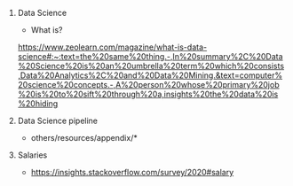 1. Data Science 
    - What is? 

    https://www.zeolearn.com/magazine/what-is-data-science#:~:text=the%20same%20thing.-,In%20summary%2C%20Data%20Science%20is%20an%20umbrella%20term%20which%20consists,Data%20Analytics%2C%20and%20Data%20Mining.&text=computer%20science%20concepts.-,A%20person%20whose%20primary%20job%20is%20to%20sift%20through%20a,insights%20the%20data%20is%20hiding

2. Data Science pipeline

    - others/resources/appendix/*

3. Salaries

    - https://insights.stackoverflow.com/survey/2020#salary

